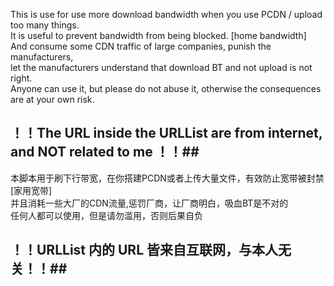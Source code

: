 This is use for use more download bandwidth when you use PCDN / upload too many things.  
It is useful to prevent bandwidth from being blocked. [home bandwidth]  
And consume some CDN traffic of large companies, punish the manufacturers,  
let the manufacturers understand that download BT and not upload is not right.  
Anyone can use it, but please do not abuse it, otherwise the consequences are at your own risk.  
## ！！The URL inside the URLList are from internet, and NOT related to me ！！##  
  
本脚本用于刷下行带宽，在你搭建PCDN或者上传大量文件，有效防止宽带被封禁 [家用宽带]  
并且消耗一些大厂的CDN流量,惩罚厂商，让厂商明白，吸血BT是不对的  
任何人都可以使用，但是请勿滥用，否则后果自负  
## ！！URLList 内的 URL 皆来自互联网，与本人无关！！##

